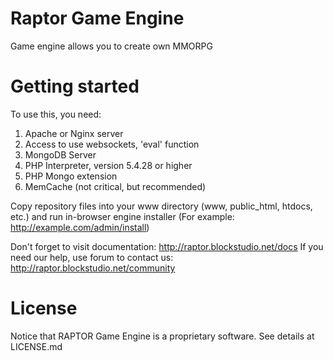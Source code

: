 # Raptor Game Engine
Game engine allows you to create own MMORPG

# Getting started

To use this, you need:

1. Apache or Nginx server
2. Access to use websockets, 'eval' function
3. MongoDB Server
4. PHP Interpreter, version 5.4.28 or higher
5. PHP Mongo extension 
6. MemCache (not critical, but recommended)

Copy repository files into your www directory (www, public_html, htdocs, etc.) and run in-browser engine installer (For example: http://example.com/admin/install)

Don't forget to visit documentation: 
http://raptor.blockstudio.net/docs
If you need our help, use forum to contact us: 
http://raptor.blockstudio.net/community

# License
Notice that RAPTOR Game Engine is a proprietary software. See details at LICENSE.md
